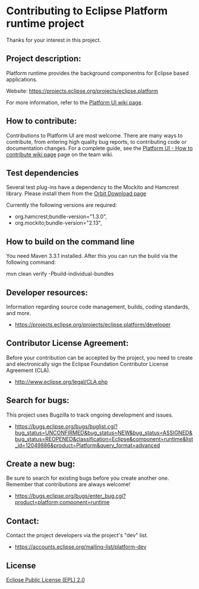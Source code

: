 Contributing to Eclipse Platform runtime project
================================================

Thanks for your interest in this project.

Project description:
--------------------

Platform runtime provides the background componentns for Eclipse based applications.


Website: <https://projects.eclipse.org/projects/eclipse.platform>

For more information, refer to the [Platform UI wiki page][1].

How to contribute:
--------------------
Contributions to Platform UI are most welcome. There are many ways to contribute,
from entering high quality bug reports, to contributing code or documentation changes.
For a complete guide, see the [Platform UI - How to contribute wiki page][2] page on the team wiki.

Test dependencies
-----------------

Several test plug-ins have a dependency to the Mockito and Hamcrest library.
Please install them from the [Orbit Download page][3]

Currently the following versions are required:

- org.hamcrest;bundle-version="1.3.0",
- org.mockito;bundle-version="2.13",



How to build on the command line
--------------------------------

You need Maven 3.3.1 installed. After this you can run the build via the following command:

mvn clean verify -Pbuild-individual-bundles


Developer resources:
--------------------

Information regarding source code management, builds, coding standards, and more.

- <https://projects.eclipse.org/projects/eclipse.platform/developer>

Contributor License Agreement:
------------------------------

Before your contribution can be accepted by the project, you need to create and electronically sign the Eclipse Foundation Contributor License Agreement (CLA).

- <http://www.eclipse.org/legal/CLA.php>


Search for bugs:
----------------

This project uses Bugzilla to track ongoing development and issues.

- <https://bugs.eclipse.org/bugs/buglist.cgi?bug_status=UNCONFIRMED&bug_status=NEW&bug_status=ASSIGNED&bug_status=REOPENED&classification=Eclipse&component=runtime&list_id=12049886&product=Platform&query_format=advanced>

Create a new bug:
-----------------

Be sure to search for existing bugs before you create another one. Remember that contributions are always welcome!

- <https://bugs.eclipse.org/bugs/enter_bug.cgi?product=platform;component=runtime>

Contact:
--------

Contact the project developers via the project's "dev" list.

- <https://accounts.eclipse.org/mailing-list/platform-dev>


License
-------

[Eclipse Public License (EPL) 2.0][4]

[1]: http://wiki.eclipse.org/Platform_UI
[2]: https://wiki.eclipse.org/Platform_UI/How_to_Contribute
[3]: http://download.eclipse.org/tools/orbit/downloads/
[4]: https://www.eclipse.org/legal/epl-2.0/
